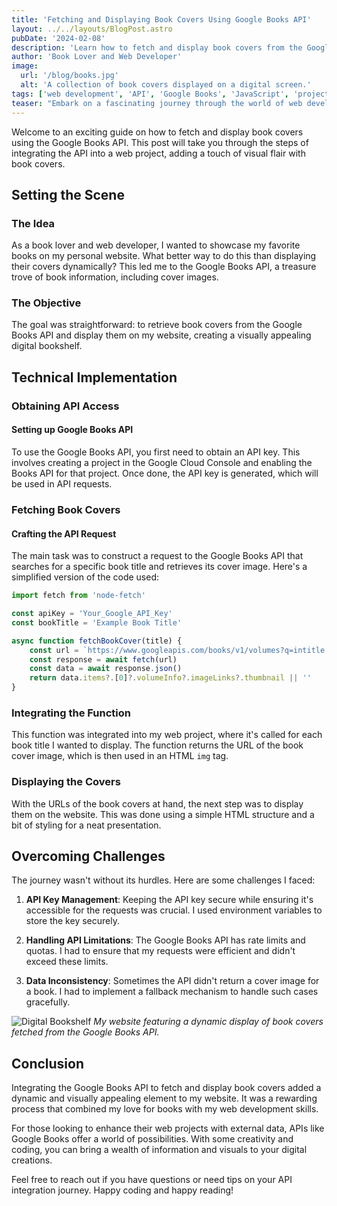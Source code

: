 ```yaml
---
title: 'Fetching and Displaying Book Covers Using Google Books API'
layout: ../../layouts/BlogPost.astro
pubDate: '2024-02-08'
description: 'Learn how to fetch and display book covers from the Google Books API in your web project, enhancing user experience with rich, dynamic content.'
author: 'Book Lover and Web Developer'
image:
  url: '/blog/books.jpg'
  alt: 'A collection of book covers displayed on a digital screen.'
tags: ['web development', 'API', 'Google Books', 'JavaScript', 'project']
teaser: "Embark on a fascinating journey through the world of web development as we explore how to fetch and display book covers using the Google Books API. Whether you're a seasoned developer or just starting out, this blog post will guide you through the steps of enhancing your web project with dynamic content from one of the largest book databases. Get ready to dive into code snippets, API integration, and practical insights to bring your digital bookshelf to life!"
---
```


Welcome to an exciting guide on how to fetch and display book covers using the Google Books API. This post will take you through the steps of integrating the API into a web project, adding a touch of visual flair with book covers.

## Setting the Scene

### The Idea

As a book lover and web developer, I wanted to showcase my favorite books on my personal website. What better way to do this than displaying their covers dynamically? This led me to the Google Books API, a treasure trove of book information, including cover images.

### The Objective

The goal was straightforward: to retrieve book covers from the Google Books API and display them on my website, creating a visually appealing digital bookshelf.

## Technical Implementation

### Obtaining API Access

#### Setting up Google Books API

To use the Google Books API, you first need to obtain an API key. This involves creating a project in the Google Cloud Console and enabling the Books API for that project. Once done, the API key is generated, which will be used in API requests.

### Fetching Book Covers

#### Crafting the API Request

The main task was to construct a request to the Google Books API that searches for a specific book title and retrieves its cover image. Here's a simplified version of the code used:

```javascript
import fetch from 'node-fetch'

const apiKey = 'Your_Google_API_Key'
const bookTitle = 'Example Book Title'

async function fetchBookCover(title) {
	const url = `https://www.googleapis.com/books/v1/volumes?q=intitle:${encodeURIComponent(title)}&key=${apiKey}`
	const response = await fetch(url)
	const data = await response.json()
	return data.items?.[0]?.volumeInfo?.imageLinks?.thumbnail || ''
}
```

### Integrating the Function

This function was integrated into my web project, where it's called for each book title I wanted to display. The function returns the URL of the book cover image, which is then used in an HTML `img` tag.

### Displaying the Covers

With the URLs of the book covers at hand, the next step was to display them on the website. This was done using a simple HTML structure and a bit of styling for a neat presentation.

## Overcoming Challenges

The journey wasn't without its hurdles. Here are some challenges I faced:

1. **API Key Management**: Keeping the API key secure while ensuring it's accessible for the requests was crucial. I used environment variables to store the key securely.

2. **Handling API Limitations**: The Google Books API has rate limits and quotas. I had to ensure that my requests were efficient and didn't exceed these limits.

3. **Data Inconsistency**: Sometimes the API didn't return a cover image for a book. I had to implement a fallback mechanism to handle such cases gracefully.

![Digital Bookshelf](/images/blog/books.jpg)
_My website featuring a dynamic display of book covers fetched from the Google Books API._

## Conclusion

Integrating the Google Books API to fetch and display book covers added a dynamic and visually appealing element to my website. It was a rewarding process that combined my love for books with my web development skills.

For those looking to enhance their web projects with external data, APIs like Google Books offer a world of possibilities. With some creativity and coding, you can bring a wealth of information and visuals to your digital creations.

Feel free to reach out if you have questions or need tips on your API integration journey. Happy coding and happy reading!
